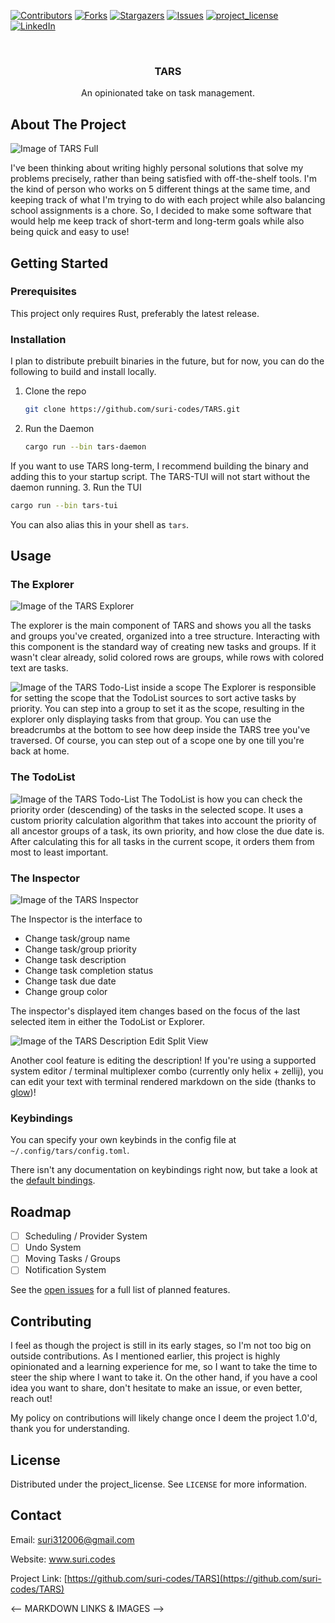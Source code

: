 
<!-- Improved compatibility of back to top link: See: https://github.com/othneildrew/Best-README-Template/pull/73 -->
<a id="readme-top"></a>
<!--
*** Thanks for checking out the Best-README-Template. If you have a suggestion
*** that would make this better, please fork the repo and create a pull request
*** or simply open an issue with the tag "enhancement".
*** Don't forget to give the project a star!
*** Thanks again! Now go create something AMAZING! :D
-->



<!-- PROJECT SHIELDS -->
<!--
*** I'm using markdown "reference style" links for readability.
*** Reference links are enclosed in brackets [ ] instead of parentheses ( ).
*** See the bottom of this document for the declaration of the reference variables
*** for contributors-url, forks-url, etc. This is an optional, concise syntax you may use.
*** https://www.markdownguide.org/basic-syntax/#reference-style-links
-->
[![Contributors][contributors-shield]][contributors-url]
[![Forks][forks-shield]][forks-url]
[![Stargazers][stars-shield]][stars-url]
[![Issues][issues-shield]][issues-url]
[![project_license][license-shield]][license-url]
[![LinkedIn][linkedin-shield]][linkedin-url]



<!-- PROJECT LOGO -->
<br />
<div align="center">
  <a href="https://github.com/suri-codes/TARS">
    <!-- TODO: later -->
    <!-- <img src="images/logo.png" alt="Logo" width="80" height="80"> -->
  </a>

<h3 align="center">TARS</h3>
An opinionated take on task management.
</div>

<!-- ABOUT THE PROJECT -->
## About The Project

<img src="https://suri.codes/tars/explorer_scoped.png" alt="Image of TARS Full" />

I've been thinking about writing highly personal solutions that solve my problems
precisely, rather than being satisfied with off-the-shelf tools.  I'm the kind of
person who works on 5 different things at the same time, and keeping track of what
I'm trying to do with each project while also balancing school assignments is a
chore. So, I decided to make some software that would help me keep track of
short-term and long-term goals while also being quick and easy to use!

<!-- GETTING STARTED -->
## Getting Started

### Prerequisites
This project only requires Rust, preferably the latest release.

### Installation

I plan to distribute prebuilt binaries in the future, but for now, you can do the following to build and install locally.

1. Clone the repo

   ```sh
   git clone https://github.com/suri-codes/TARS.git
   ```
2. Run the Daemon
   ```sh
   cargo run --bin tars-daemon
   ```
  If you want to use TARS long-term, I recommend building the binary and adding this to your startup script. The TARS-TUI will not start without the daemon running. 
3. Run the TUI
   ```sh
  cargo run --bin tars-tui
   ```
  You can also alias this in your shell as `tars`.

<!-- USAGE EXAMPLES -->
## Usage

### The Explorer
  <img src="https://suri.codes/tars/explorer.png" alt="Image of the TARS Explorer" />

  The explorer is the main component of TARS and shows you all the tasks and
  groups you've created, organized into a tree structure.  Interacting with this
  component is the standard way of creating new tasks and groups. If it wasn't clear
  already, solid colored rows are groups, while rows with colored text are
  tasks.

  <img src="https://suri.codes/tars/explorer_scoped.png" alt="Image of the TARS Todo-List inside a scope" />
  The Explorer is responsible for setting the scope that the TodoList sources
  to sort active tasks by priority. You can step into a group to set it as the
  scope, resulting in the explorer only displaying tasks from that group.  You
  can use the breadcrumbs at the bottom to see how deep inside the TARS tree
  you've traversed. Of course, you can step out of a scope one by one till
  you're back at home.


### The TodoList

  <img src="https://suri.codes/tars/todolist.png" alt="Image of the TARS Todo-List" />
  The TodoList is how you can check the priority order (descending) of
  the tasks in the selected scope. It uses a custom priority calculation
  algorithm that takes into account the priority of all ancestor groups of a
  task, its own priority, and how close the due date is.  After calculating this
  for all tasks in the current scope, it orders them from most to least
  important.

  
### The Inspector  
  <img src="https://suri.codes/tars/inspector.png" alt="Image of the TARS Inspector" />

  The Inspector is the interface to 

  - Change task/group name
  - Change task/group priority
  - Change task description
  - Change task completion status
  - Change task due date
  - Change group color

  The inspector's displayed item changes based on the focus of the last selected item in either the TodoList or Explorer. 

  <img src="https://suri.codes/tars/description.png" alt="Image of the TARS Description Edit Split View" />

  Another cool feature is editing the description! If you're using a supported system editor / terminal multiplexer combo (currently only helix + zellij),
  you can edit your text with terminal rendered markdown on the side (thanks to [glow](https://github.com/charmbracelet/glow))! 

### Keybindings

You can specify your own keybinds in the config file at `~/.config/tars/config.toml`. 

There isn't any documentation on keybindings right now, but take a look at the [default bindings](https://github.com/suri-codes/TARS/blob/readme/tars-tui/.config/config.toml).


<!-- ROADMAP -->
## Roadmap

- [ ] Scheduling / Provider System
- [ ] Undo System
- [ ] Moving Tasks / Groups
- [ ] Notification System

See the [open issues](https://github.com/suri-codes/TARS/issues) for a full list of planned features.

<!-- CONTRIBUTING -->
## Contributing

I feel as though the project is still in its early stages, so I'm not too big on
outside contributions. As I mentioned earlier, this project is highly
opinionated and a learning experience for me, so I want to take the time to
steer the ship where I want to take it. On the other hand, if you have a cool
idea you want to share, don't hesitate to make an issue, or even better, reach
out!

My policy on contributions will likely change once I deem the project 1.0'd, thank you for understanding.

<!-- LICENSE -->
## License

Distributed under the project_license. See `LICENSE` for more information.


<!-- CONTACT -->
## Contact

Email: suri312006@gmail.com

Website: www.suri.codes

Project Link: [https://github.com/suri-codes/TARS](https://github.com/suri-codes/TARS)


<-- MARKDOWN LINKS & IMAGES -->
<!-- https://www.markdownguide.org/basic-syntax/#reference-style-links -->
[contributors-shield]: https://img.shields.io/github/contributors/suri-codes/TARS.svg?style=for-the-badge
[contributors-url]: https://github.com/suri-codes/TARS/graphs/contributors
[forks-shield]: https://img.shields.io/github/forks/suri-codes/TARS.svg?style=for-the-badge
[forks-url]: https://github.com/suri-codes/TARS/network/members
[stars-shield]: https://img.shields.io/github/stars/suri-codes/TARS.svg?style=for-the-badge
[stars-url]: https://github.com/suri-codes/TARS/stargazers
[issues-shield]: https://img.shields.io/github/issues/suri-codes/TARS.svg?style=for-the-badge
[issues-url]: https://github.com/suri-codes/TARS/issues
[license-shield]: https://img.shields.io/github/license/suri-codes/TARS.svg?style=for-the-badge
[license-url]: https://github.com/suri-codes/TARS/blob/master/LICENSE.txt
[linkedin-shield]: https://img.shields.io/badge/-LinkedIn-black.svg?style=for-the-badge&logo=linkedin&colorB=555
[linkedin-url]: https://linkedin.com/in/linkedin_username
[product-screenshot]: https://suri.codes/TARS_DEMO.png
<!-- Shields.io badges. You can a comprehensive list with many more badges at: https://github.com/inttter/md-badges -->
[Next.js]: https://img.shields.io/badge/next.js-000000?style=for-the-badge&logo=nextdotjs&logoColor=white
[Next-url]: https://nextjs.org/
[React.js]: https://img.shields.io/badge/React-20232A?style=for-the-badge&logo=react&logoColor=61DAFB
[React-url]: https://reactjs.org/
[Vue.js]: https://img.shields.io/badge/Vue.js-35495E?style=for-the-badge&logo=vuedotjs&logoColor=4FC08D
[Vue-url]: https://vuejs.org/
[Angular.io]: https://img.shields.io/badge/Angular-DD0031?style=for-the-badge&logo=angular&logoColor=white
[Angular-url]: https://angular.io/
[Svelte.dev]: https://img.shields.io/badge/Svelte-4A4A55?style=for-the-badge&logo=svelte&logoColor=FF3E00
[Svelte-url]: https://svelte.dev/
[Laravel.com]: https://img.shields.io/badge/Laravel-FF2D20?style=for-the-badge&logo=laravel&logoColor=white
[Laravel-url]: https://laravel.com
[Bootstrap.com]: https://img.shields.io/badge/Bootstrap-563D7C?style=for-the-badge&logo=bootstrap&logoColor=white
[Bootstrap-url]: https://getbootstrap.com
[JQuery.com]: https://img.shields.io/badge/jQuery-0769AD?style=for-the-badge&logo=jquery&logoColor=white
[JQuery-url]: https://jquery.com 
